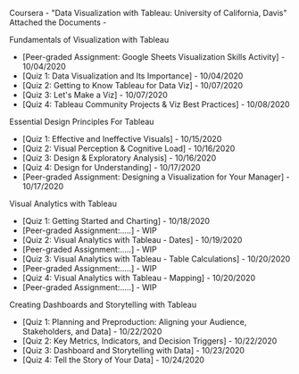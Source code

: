 Coursera - "Data Visualization with Tableau: University of California, Davis"
Attached the Documents -

Fundamentals of Visualization with Tableau
  - [Peer-graded Assignment: Google Sheets Visualization Skills Activity] - 10/04/2020
  - [Quiz 1: Data Visualization and Its Importance] - 10/04/2020
  - [Quiz 2: Getting to Know Tableau for Data Viz] - 10/07/2020 
  - [Quiz 3: Let's Make a Viz] - 10/07/2020
  - [Quiz 4: Tableau Community Projects & Viz Best Practices] - 10/08/2020

Essential Design Principles For Tableau
  - [Quiz 1: Effective and Ineffective Visuals] - 10/15/2020
  - [Quiz 2: Visual Perception & Cognitive Load] - 10/16/2020
  - [Quiz 3: Design & Exploratory Analysis] - 10/16/2020
  - [Quiz 4: Design for Understanding] - 10/17/2020
  - [Peer-graded Assignment: Designing a Visualization for Your Manager] - 10/17/2020
  
Visual Analytics with Tableau
  - [Quiz 1: Getting Started and Charting] - 10/18/2020
  - [Peer-graded Assignment:.....] - WIP
  - [Quiz 2: Visual Analytics with Tableau - Dates] - 10/19/2020
  - [Peer-graded Assignment:.....] - WIP
  - [Quiz 3: Visual Analytics with Tableau - Table Calculations] - 10/20/2020
  - [Peer-graded Assignment:.....] - WIP
  - [Quiz 4: Visual Analytics with Tableau - Mapping] - 10/20/2020
  - [Peer-graded Assignment:.....] - WIP

Creating Dashboards and Storytelling with Tableau
  - [Quiz 1: Planning and Preproduction: Aligning your Audience, Stakeholders, and Data] - 10/22/2020
  - [Quiz 2: Key Metrics, Indicators, and Decision Triggers] - 10/22/2020
  - [Quiz 3: Dashboard and Storytelling with Data] - 10/23/2020
  - [Quiz 4: Tell the Story of Your Data] - 10/24/2020
